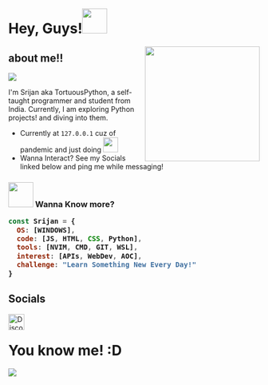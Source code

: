 <h1>Hey, Guys!<img src="https://c.tenor.com/4P02Cdfd26MAAAAj/baby-yoda-so-cute.gif" width="50"></h1>
<img align='right' src="https://media.tenor.com/images/b7939d73d32cb3ce5e48a80dd35dc599/tenor.gif" width="230px" height = "230px">

<h2><b> about me!! </b><br></h2> 

![](https://komarev.com/ghpvc/?username=Srijandev&label=PROFILE+VIEWS)


I'm Srijan aka TortuousPython, a self-taught programmer and student from India. Currently, I am exploring Python projects! and diving into them.

- Currently at `127.0.0.1` cuz of pandemic and just doing  <img src="https://media.giphy.com/media/WUlplcMpOCEmTGBtBW/giphy.gif" width="30">
- Wanna Interact? See my Socials linked below and ping me while messaging! 
<h3><img src="https://media.giphy.com/media/VgCDAzcKvsR6OM0uWg/giphy.gif" width="50"> Wanna Know more?


```javascript
const Srijan = {
  OS: [WINDOWS],  
  code: [JS, HTML, CSS, Python],
  tools: [NVIM, CMD, GIT, WSL],
  interest: [APIs, WebDev, AOC],
  challenge: "Learn Something New Every Day!"
}
```

<h2>Socials</h2>

[<img align="left" alt="Discord: Srijan_coder#8712" width="32px" src="https://cdn.jsdelivr.net/npm/simple-icons@3/icons/discord.svg" />][discord]

[discord]: https://discordapp.com/users/737860440075403406
<br>
<h1> You know me! :D </h1>

<img align="center" src="https://github-readme-stats.vercel.app/api/top-langs/?username=Srijandev&layout=compact&card_width=443&show_icons=true&show_icons=true&theme=calm&hide_border=true"/><br>
